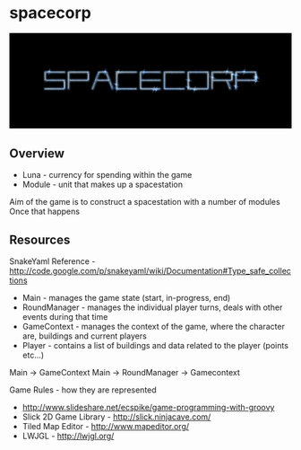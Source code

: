 spacecorp
=========

![Spacecorp Logo](logo.png)

Overview
--------

* Luna - currency for spending within the game
* Module - unit that makes up a spacestation

Aim of the game is to construct a spacestation with a number of modules
Once that happens

Resources
---------

SnakeYaml Reference - http://code.google.com/p/snakeyaml/wiki/Documentation#Type_safe_collections

* Main - manages the game state (start, in-progress, end)
* RoundManager - manages the individual player turns, deals with other events during that time
* GameContext - manages the context of the game, where the character are, buildings and current players
* Player - contains a list of buildings and data related to the player (points etc...)

Main -> GameContext
Main -> RoundManager -> Gamecontext 

Game Rules - how they are represented
* http://www.slideshare.net/ecspike/game-programming-with-groovy
* Slick 2D Game Library - http://slick.ninjacave.com/
* Tiled Map Editor - http://www.mapeditor.org/
* LWJGL - http://lwjgl.org/
